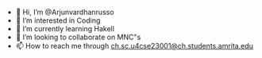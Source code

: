 - 👋 Hi, I’m @Arjunvardhanrusso
- 👀 I’m interested in Coding 
- 🌱 I’m currently learning Hakell
- 💞️ I’m looking to collaborate on MNC"s
- 📫 How to reach me through ch.sc.u4cse23001@ch.students.amrita.edu

<!---
Arjunvardhanrusso/Arjunvardhanrusso is a ✨ special ✨ repository because its `README.md` (this file) appears on your GitHub profile.
You can click the Preview link to take a look at your changes.
--->
